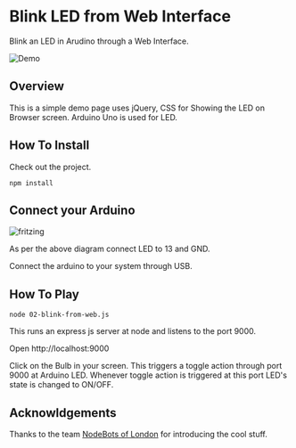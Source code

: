 # Blink LED from Web Interface

Blink an LED in Arudino through a Web Interface.

![Demo](http://i.imgur.com/wBK9K8k.gif)


## Overview
This is a simple demo page uses jQuery, CSS for Showing the LED on Browser screen. Arduino Uno is used for LED.

## How To Install

Check out the project.

```
npm install
```

## Connect your Arduino

![fritzing](http://johnny-five.io/img/breadboard/led-13.png)

As per the above diagram connect LED to 13 and GND.

Connect the arduino to your system through USB.

## How To Play

````
node 02-blink-from-web.js
````

This runs an express js server at node and listens to the port 9000.

Open http://localhost:9000

Click on the Bulb in  your screen. This triggers a toggle action through port 9000 at Arduino LED. Whenever toggle action is triggered at this port LED's state is changed to ON/OFF.


## Acknowldgements
Thanks to the team [NodeBots of London](http://www.meetup.com/NodeBots-of-London/) for introducing the cool stuff.

